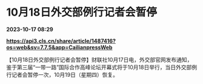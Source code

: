 # 10月18日外交部例行记者会暂停

**2023-10-17 08:29**

**https://api3.cls.cn/share/article/1487416?os=web&sv=7.7.5&app=CailianpressWeb**

【10月18日外交部例行记者会暂停】财联社10月17日电，外交部官网发布通知，鉴于第三届“一带一路”国际合作高峰论坛开幕式将于10月18日举行，当日外交部例行记者会暂停一次，10月19日（星期四）恢复。